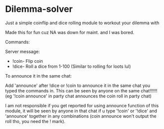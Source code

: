 # Dilemma-solver
Just a simple coinflip and dice rolling module to workout your dilemma with

Made this for fun cuz NA was down for maint. and I was bored.

Commands:

Server message:
- !coin- Flip coin
- !dice- Roll a dice from 1-100 (Similar to rolling for loots lul)

To announce it in the same chat:

Add 'announce' after !dice or !coin to announce it in the same chat you typed the commands in. This can be seen by anyone on the same chat!!!!!! (eg '!coin announce' in party chat announces the coin roll in party chat)

I am not responsible if you get reported for using announce function of this module, it will be seen by anyone in that chat if u type '!coin' or '!dice' and 'announce' together in any combinations (coin announce won't output the roll tho, you need the ! mark).
